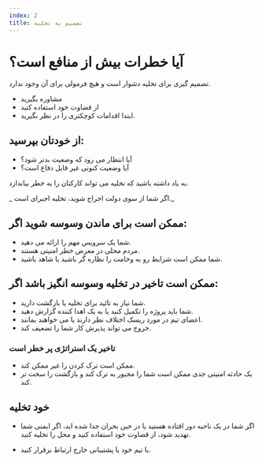 ```yaml
---
index: 2
title: تصمیم به تخلیه
---
```

# آیا خطرات بیش از منافع است؟

تصمیم گیری برای تخلیه دشوار است و هیچ فرمولی برای آن وجود ندارد.

*   مشاوره بگیرید
*   از قضاوت خود استفاده کنید
*   ابتدا اقدامات کوچکتری را در نظر بگیرید.

## از خودتان بپرسید:

*   آیا انتظار می رود که وضعیت بدتر شود؟
*   آیا وضعیت کنونی غیر قابل دفاع است؟

به یاد داشته باشید که تخلیه می تواند کارکنان را به خطر بیاندازد.

_ اگر شما از سوی دولت اخراج شوید، تخلیه اجبرای است._

## ممكن است برای ماندن وسوسه شوید اگر:

*   شما یک سرویس مهم را ارائه می دهید.
*   مردم محلی در معرض خطر امنیتی هستند.
*   شما ممکن است شرایط رو به وخامت را نظاره گر باشید یا شاهد باشید.

## ممکن است تاخیر در تخلیه وسوسه انگیز باشد اگر:

*   شما نیاز به تائید برای تخلیه یا بازگشت دارید.
*   شما باید پروژه را تکمیل کنید یا به یک اهدا کننده گزارش دهید.
*   اعضای تیم در مورد ریسک اختلاف نظر دارند یا می خواهند بمانند.
*   خروج می تواند پذیرش کار شما را تضعیف کند.

### تاخیر یک استراتژی پر خطر است

*   ممکن است ترک کردن را غیر ممکن کند.
*   یک حادثه امنیتی جدی ممکن است شما را مجبور به ترک کند و بازگشت را سخت تر کند.

## خود تخلیه

*   اگر شما در یک ناحیه دور افتاده هستید یا در حین بحران جدا شده اید، اگر ایمنی شما تهدید شود، از قضاوت خود استفاده کنید و محل را تخلیه کنید.

*   با تیم خود یا پشتیبانی خارج ارتباط برقرار کنید.